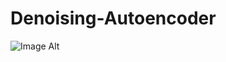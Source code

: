 # Denoising-Autoencoder

 ![Image Alt]([image_url](https://github.com/ilhem-sb/Denoising-Autoencoder/blob/c3b7e226a54c4d3e03b6daae7bc916c082734a74/CelebA.jpg))
